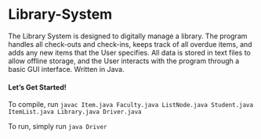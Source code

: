 # Library-System
The Library System is designed to digitally manage a library. The program handles all check-outs and check-ins, keeps track of all overdue items, and adds any new items that the User specifies. All data is stored in text files to allow offline storage, and the User interacts with the program through a basic GUI interface. Written in Java.

#### Let’s Get Started!
To compile, run `javac Item.java Faculty.java ListNode.java Student.java ItemList.java Library.java Driver.java`

To run, simply run `java Driver`
